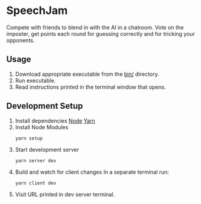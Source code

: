 # SpeechJam
Compete with friends to blend in with the AI in a chatroom. Vote on the imposter, get points each round for guessing correctly and for tricking your opponents.

## Usage
1. Download appropriate executable from the [bin/](./bin) directory.
1. Run executable.
1. Read instructions printed in the terminal window that opens.

## Development Setup

1. Install dependencies
    [Node](https://nodejs.org/en/download/)
    [Yarn](https://classic.yarnpkg.com/en/docs/install/#windows-stable)
1. Install Node Modules
    ```
    yarn setup
    ```
1. Start development server
    ```
    yarn server dev
    ```
1. Build and watch for client changes
    In a separate terminal run:
    ```
    yarn client dev
    ```
1. Visit URL printed in dev server terminal.

